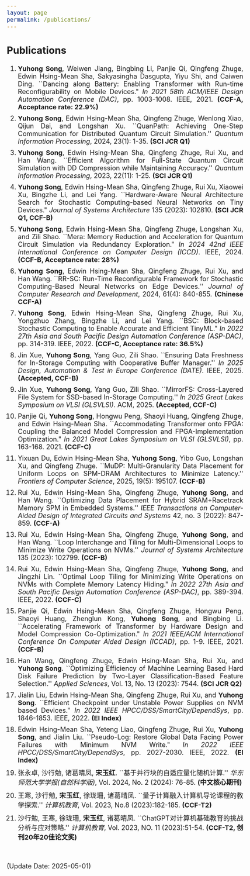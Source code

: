 ```yaml
---
layout: page
permalink: /publications/
---
```

<style>
    body {
        font-size: 18px;
    }
    .publications li{
        margin: 10px 0;
        text-align: justify;
    }
</style>

<body>
<section class="publications">
    <h2>Publications</h2>
    <ol>
        <li>
            <strong>Yuhong Song</strong>, Weiwen Jiang, Bingbing Li, Panjie Qi, Qingfeng Zhuge, Edwin Hsing-Mean Sha, Sakyasingha Dasgupta, Yiyu Shi, and Caiwen Ding. ``Dancing along Battery: Enabling Transformer with Run-time Reconfigurability on Mobile Devices." <em>In 2021 58th ACM/IEEE Design Automation Conference (DAC)</em>, pp. 1003-1008. IEEE, 2021. <strong>(CCF-A, Acceptance rate: 22.9%)</strong>
        </li>
        <li>
            <strong>Yuhong Song</strong>, Edwin Hsing-Mean Sha, Qingfeng Zhuge, Wenlong Xiao, Qijun Dai, and Longshan Xu. ``QuanPath: Achieving One-Step Communication for Distributed Quantum Circuit Simulation.'' <em>Quantum Information Processing</em>, 2024, 23(1): 1-35. <strong>(SCI JCR Q1)</strong>
        </li>
        <li>
            <strong>Yuhong Song</strong>, Edwin Hsing-Mean Sha, Qingfeng Zhuge, Rui Xu, and Han Wang. ``Efficient Algorithm for Full-State Quantum Circuit Simulation with DD Compression while Maintaining Accuracy.'' <em>Quantum Information Processing</em>, 2023, 22(11): 1-25. <strong>(SCI JCR Q1)</strong>
        </li>
        <li>
            <strong>Yuhong Song</strong>, Edwin Hsing-Mean Sha, Qingfeng Zhuge, Rui Xu, Xiaowei Xu, Bingzhe Li, and Lei Yang. ``Hardware-Aware Neural Architecture Search for Stochastic Computing-based Neural Networks on Tiny Devices." <em>Journal of Systems Architecture</em> 135 (2023): 102810. <strong>(SCI JCR Q1, CCF-B)</strong>
        </li>
        <li>
            <strong>Yuhong Song</strong>, Edwin Hsing-Mean Sha, Qingfeng Zhuge, Longshan Xu, and Zili Shao. ``Mera: Memory Reduction and Acceleration for Quantum Circuit Simulation via Redundancy Exploration." <em>In 2024 42nd IEEE International Conference on Computer Design (ICCD)</em>. IEEE, 2024. <strong>(CCF-B, Acceptance rate: 28%)</strong>
        </li>
        <li>
            <strong>Yuhong Song</strong>, Edwin Hsing-Mean Sha, Qingfeng Zhuge, Rui Xu, and Han Wang. ``RR-SC: Run-Time Reconfigurable Framework for Stochastic Computing-Based Neural Networks on Edge Devices.'' <em>Journal of Computer Research and Development</em>, 2024, 61(4): 840-855. <strong>(Chinese CCF-A)</strong>
        </li>
        <li>
            <strong>Yuhong Song</strong>, Edwin Hsing-Mean Sha, Qingfeng Zhuge, Rui Xu, Yongzhuo Zhang, Bingzhe Li, and Lei Yang. ``BSC: Block-based Stochastic Computing to Enable Accurate and Efficient TinyML." <em>In 2022 27th Asia and South Pacific Design Automation Conference (ASP-DAC)</em>, pp. 314-319. IEEE, 2022. <strong>(CCF-C, Acceptance rate: 36.5%)</strong>
        </li>
        <li>
            Jin Xue, <strong>Yuhong Song</strong>, Yang Guo, Zili Shao. ``Ensuring Data Freshness for In-Storage Computing with Cooperative Buffer Manager.'' <em>In 2025 Design, Automation & Test in Europe Conference (DATE)</em>. IEEE, 2025. <strong>(Accepted, CCF-B)</strong>
        </li>
        <li>
            Jin Xue, <strong>Yuhong Song</strong>, Yang Guo, Zili Shao. ``MirrorFS: Cross-Layered File System for SSD-based In-Storage Computing.'' <em>In 2025 Great Lakes Symposium on VLSI (GLSVLSI)</em>. ACM, 2025. <strong>(Accepted, CCF-C)</strong>
        </li>
        <li>
            Panjie Qi, <strong>Yuhong Song</strong>, Hongwu Peng, Shaoyi Huang, Qingfeng Zhuge, and Edwin Hsing-Mean Sha. ``Accommodating Transformer onto FPGA: Coupling the Balanced Model Compression and FPGA-Implementation Optimization." <em>In 2021 Great Lakes Symposium on VLSI (GLSVLSI)</em>, pp. 163-168. 2021. <strong>(CCF-C)</strong>
        </li>
        <li>
            Yixuan Du, Edwin Hsing-Mean Sha, <strong>Yuhong Song</strong>, Yibo Guo, Longshan Xu, and Qingfeng Zhuge. ``MuDP: Multi-Granularity Data Placement for Uniform Loops on SPM-DRAM Architectures to Minimize Latency.'' <em>Frontiers of Computer Science</em>, 2025, 19(5): 195107. <strong>(CCF-B)</strong>
        </li>
        <li>
            Rui Xu, Edwin Hsing-Mean Sha, Qingfeng Zhuge, <strong>Yuhong Song</strong>, and Han Wang. ``Optimizing Data Placement for Hybrid SRAM+Racetrack Memory SPM in Embedded Systems.'' <em>IEEE Transactions on Computer-Aided Design of Integrated Circuits and Systems</em> 42, no. 3 (2022): 847-859. <strong>(CCF-A)</strong>
        </li>
        <li>
            Rui Xu, Edwin Hsing-Mean Sha, Qingfeng Zhuge, <strong>Yuhong Song</strong>, and Han Wang. ``Loop Interchange and Tiling for Multi-Dimensional Loops to Minimize Write Operations on NVMs.'' <em>Journal of Systems Architecture</em> 135 (2023): 102799. <strong>(CCF-B)</strong>
        </li>
        <li>
            Rui Xu, Edwin Hsing-Mean Sha, Qingfeng Zhuge, <strong>Yuhong Song</strong>, and Jingzhi Lin. ``Optimal Loop Tiling for Minimizing Write Operations on NVMs with Complete Memory Latency Hiding." <em>In 2022 27th Asia and South Pacific Design Automation Conference (ASP-DAC)</em>, pp. 389-394. IEEE, 2022. <strong>(CCF-C)</strong>
        </li>
        <li>
            Panjie Qi, Edwin Hsing-Mean Sha, Qingfeng Zhuge, Hongwu Peng, Shaoyi Huang, Zhenglun Kong, <strong>Yuhong Song</strong>, and Bingbing Li. ``Accelerating Framework of Transformer by Hardware Design and Model Compression Co-Optimization." <em>In 2021 IEEE/ACM International Conference On Computer Aided Design (ICCAD)</em>, pp. 1-9. IEEE, 2021. <strong>(CCF-B)</strong>
        </li>
        <li>
            Han Wang, Qingfeng Zhuge, Edwin Hsing-Mean Sha, Rui Xu, and <strong>Yuhong Song</strong>. ``Optimizing Efficiency of Machine Learning Based Hard Disk Failure Prediction by Two-Layer Classification-Based Feature Selection.'' <em>Applied Sciences</em>, Vol. 13, No. 13 (2023): 7544. <strong>(SCI JCR Q2)</strong>
        </li>
        <li>
            Jialin Liu, Edwin Hsing-Mean Sha, Qingfeng Zhuge, Rui Xu, and <strong>Yuhong Song</strong>. ``Efficient Checkpoint under Unstable Power Supplies on NVM based Devices." <em>In 2022 IEEE HPCC/DSS/SmartCity/DependSys</em>, pp. 1846-1853. IEEE, 2022. <strong>(EI Index)</strong>
        </li>
        <li>
            Edwin Hsing-Mean Sha, Yeteng Liao, Qingfeng Zhuge, Rui Xu, <strong>Yuhong Song</strong>, and Jialin Liu. ``Pseudo-Log: Restore Global Data Facing Power Failures with Minimum NVM Write." <em>In 2022 IEEE HPCC/DSS/SmartCity/DependSys</em>, pp. 2027-2030. IEEE, 2022. <strong>(EI Index)</strong>
        </li>
        <li>
            张永卓, 沙行勉, 诸葛晴凤, <strong>宋玉红</strong>. ``基于并行块的自适应量化随机计算.'' <em>华东师范大学学报(自然科学版)</em>, Vol. 2024, No. 2 (2024): 76-85. <strong>(中文核心期刊)</strong>
        </li>
        <li>
            王寒, 沙行勉, <strong>宋玉红</strong>, 徐珑珊, 诸葛晴凤. ``量子计算融入计算机导论课程的教学探索.'' <em>计算机教育</em>, Vol. 2023, No.8 (2023):182-185. <strong>(CCF-T2)</strong>
        </li>
        <li>
            沙行勉, 王寒, 徐珑珊, <strong>宋玉红</strong>, 诸葛晴凤. ``ChatGPT对计算机基础教育的挑战分析与应对策略.'' <em>计算机教育</em>, Vol. 2023, NO. 11 (2023):51-54. <strong>(CCF-T2, 创刊20年20佳论文奖)</strong>
        </li>
    </ol>
    <br>
    <p>(Update Date: 2025-05-01)</p>
</section>
</body>
